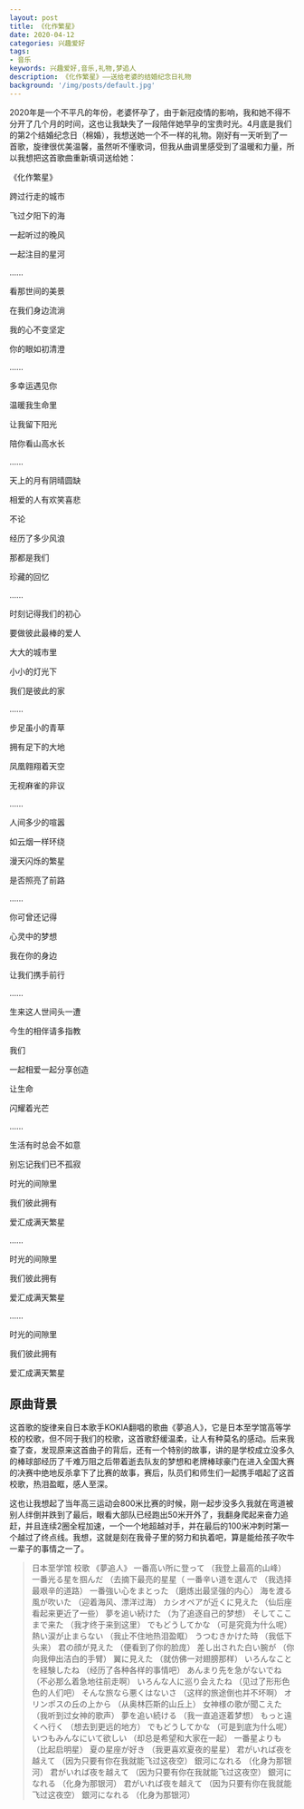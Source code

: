 ```yaml
---
layout: post
title: 《化作繁星》
date: 2020-04-12
categories: 兴趣爱好
tags: 
- 音乐
keywords: 兴趣爱好,音乐,礼物,梦追人
description: 《化作繁星》——送给老婆的结婚纪念日礼物
background: '/img/posts/default.jpg'
---
```


2020年是一个不平凡的年份，老婆怀孕了，由于新冠疫情的影响，我和她不得不分开了几个月的时间，这也让我缺失了一段陪伴她早孕的宝贵时光。4月底是我们的第2个结婚纪念日（棉婚），我想送她一个不一样的礼物。刚好有一天听到了一首歌，旋律很优美温馨，虽然听不懂歌词，但我从曲调里感受到了温暖和力量，所以我想把这首歌曲重新填词送给她：

《化作繁星》

跨过行走的城市

飞过夕阳下的海

一起听过的晚风

一起注目的星河

......

看那世间的美景

在我们身边流淌

我的心不变坚定

你的眼如初清澄

......

多幸运遇见你

温暖我生命里

让我留下阳光

陪你看山高水长

......

天上的月有阴晴圆缺

相爱的人有欢笑喜悲

不论

经历了多少风浪

那都是我们

珍藏的回忆

......

时刻记得我们的初心

要做彼此最棒的爱人

大大的城市里

小小的灯光下

我们是彼此的家

......

步足虽小的青草

拥有足下的大地

凤凰翱翔着天空

无视麻雀的非议

......

人间多少的喧嚣

如云烟一样环绕

漫天闪烁的繁星

是否照亮了前路

......

你可曾还记得

心灵中的梦想

我在你的身边

让我们携手前行

......

生来这人世间头一遭

今生的相伴请多指教

我们

一起相爱一起分享创造

让生命

闪耀着光芒

......

生活有时总会不如意

别忘记我们已不孤寂

时光的间隙里

我们彼此拥有

爱汇成满天繁星

......

时光的间隙里

我们彼此拥有

爱汇成满天繁星

......

时光的间隙里

我们彼此拥有

爱汇成满天繁星

## 原曲背景

这首歌的旋律来自日本歌手KOKIA翻唱的歌曲《夢追人》，它是日本至学馆高等学校的校歌，但不同于我们的校歌，这首歌舒缓温柔，让人有种莫名的感动。后来我查了查，发现原来这首曲子的背后，还有一个特别的故事，讲的是学校成立没多久的棒球部经历了千难万阻之后带着逝去队友的梦想和老牌棒球豪门在进入全国大赛的决赛中绝地反杀拿下了比赛的故事，赛后，队员们和师生们一起携手唱起了这首校歌，热泪盈眶，感人至深。

这也让我想起了当年高三运动会800米比赛的时候，刚一起步没多久我就在弯道被别人绊倒并跌到了最后，眼看大部队已经跑出50米开外了，我翻身爬起来奋力追赶，并且连续2圈全程加速，一个一个地超越对手，并在最后的100米冲刺时第一个越过了终点线。我想，这就是刻在我骨子里的努力和执着吧，算是能给孩子吹牛一辈子的事情之一了。

> 日本至学馆 校歌 《夢追人》
> 一番高い所に登って
> （我登上最高的山峰）
> 一番光る星を掴んだ
> （去摘下最亮的星星（
> 一番辛い道を選んで
> （我选择最艰辛的道路）
> 一番強い心をまとった
> （磨炼出最坚强的内心）
> 海を渡る風が吹いた
> （迎着海风、漂洋过海）
> カシオペアが近くに見えた
> （仙后座看起来更近了一些）
> 夢を追い続けた
> （为了追逐自己的梦想）
> そしてここまで来た
> （我才终于来到这里）
> でもどうしてかな
> （可是究竟为什么呢）
> 熱い涙が止まらない
> （我止不住地热泪盈眶）
> うつむきかけた時
> （我低下头来）
> 君の顔が見えた
> （便看到了你的脸庞）
> 差し出された白い腕が
> （你向我伸出洁白的手臂）
> 翼に見えた
> （就仿佛一对翅膀那样）
> いろんなことを経験したね
> （经历了各种各样的事情吧）
> あんまり先を急がないでね
> （不必那么着急地往前走啊）
> いろんな人に巡り会えたね
> （见过了形形色色的人们吧）
> そんな旅なら悪くはないさ
> （这样的旅途倒也并不坏啊）
> オリンポスの丘の上から
> （从奥林匹斯的山丘上）
> 女神様の歌が聞こえた
> （我听到过女神的歌声）
> 夢を追い続ける
> （我一直追逐着梦想）
> もっと遠くへ行く
> （想去到更远的地方）
> でもどうしてかな
> （可是到底为什么呢）
> いつもみんなにいて欲しい
> （却总是希望和大家在一起）
> 一番星よりも
> （比起启明星）
> 夏の星座が好き
> （我更喜欢夏夜的星星）
> 君がいれば夜を越えて
> （因为只要有你在我就能飞过这夜空）
> 銀河になれる
> （化身为那银河）
> 君がいれば夜を越えて
> （因为只要有你在我就能飞过这夜空）
> 銀河になれる
> （化身为那银河）
> 君がいれば夜を越えて
> （因为只要有你在我就能飞过这夜空）
> 銀河になれる
> （化身为那银河）
